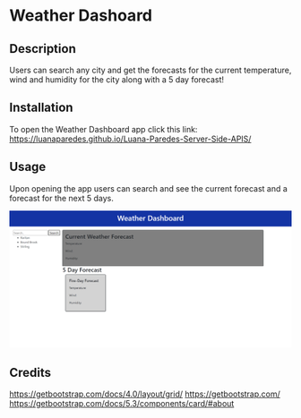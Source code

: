 # Weather Dashoard

## Description

Users can search any city and get the forecasts for the current temperature, wind and humidity for the city along with a 5 day forecast!

## Installation

To open the Weather Dashboard app click this link: 
https://luanaparedes.github.io/Luana-Paredes-Server-Side-APIS/

## Usage 

Upon opening the app users can search and see the current forecast and a forecast for the next 5 days.

![webpage image](./images/screencapture.png)

## Credits

https://getbootstrap.com/docs/4.0/layout/grid/
https://getbootstrap.com/
https://getbootstrap.com/docs/5.3/components/card/#about